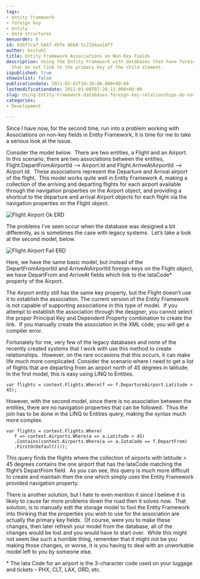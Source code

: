 ```yaml
---
tags:
- entity framework
- foreign key
- entity
- data structures
menuorder: 0
id: 02bf7ca7-b667-45fe-86b8-5c2164aa1df7
author: bsstahl
title: Entity Framework Associations on Non-Key Fields
description: Using the Entity Framework with databases that have foreign-key relationships
  that do not link to the primary key of the child element.
ispublished: true
showinlist: false
publicationdate: 2011-02-03T18:38:00.000+00:00
lastmodificationdate: 2011-03-08T07:26:12.000+00:00
slug: Using-Entity-Framework-databases-foreign-key-relationships-do-not-link-to-primary-key
categories:
- Development

---
```

Since I have now, for the second time, run into a problem working with Associations on non-key fields in Entity Framework, it is time for me to take a serious look at the issue.

Consider the model below.  There are two entities, a Flight and an Airport.  In this scenario, there are two associations between the entities, Flight.DepartFromAirportId –&gt; Airport.Id and Flight.ArriveAtAirportId –&gt; Airport.Id.  These associations represent the Departure and Arrival airport of the flight.  This model works quite well in Entity Framework 4, making a collection of the arriving and departing flights for each airport available through the navigation properties on the Airport object, and providing a shortcut to the departure and arrival Airport objects for each flight via the navigation properties on the Flight object.

![Flight Airport Ok ERD]({PathToRoot}/Images/Flight%20Airport%20Ok%20ERD.png)

The problems I’ve seen occur when the database was designed a bit differently, as is sometimes the case with legacy systems.  Let’s take a look at the second model, below.

![Flight Airport Fail ERD]({PathToRoot}/Images/Flight%20Airport%20Fail%20ERD.png)

Here, we have the same basic model, but instead of the DepartFromAirportId and ArriveAtAirportId foreign-keys on the Flight object, we have DepartFrom and ArriveAt fields which link to the IataCode\* property of the Airport.

The Airport entity still has the same key property, but the Flight doesn’t use it to establish the association. The current version of the Entity Framework is not capable of supporting associations in this type of model.  If you attempt to establish the association through the designer, you cannot select the proper Principal Key and Dependent Property combination to create the link.  If you manually create the association in the XML code, you will get a compiler error.

Fortunately for me, very few of the legacy databases and none of the recently created systems that I work with use this method to create relationships.  However, on the rare occasions that this occurs, it can make life much more complicated. Consider the scenario where I need to get a list of flights that are departing from an airport north of 45 degrees in latitude. In the first model, this is easy using LINQ to Entities.

```
var flights = context.Flights.Where(f => f.DepartureAirport.Latitude > 45);
```

However, with the second model, since there is no association between the entities, there are no navigation properties that can be followed.  Thus the join has to be done in the LINQ to Entities query, making the syntax much more complex.

```
var flights = context.Flights.Where(
   f => context.Airports.Where(a => a.Latitude > 45) 
   .Contains(context.Airports.Where(a => a.IataCode == f.DepartFrom)
   .FirstOrDefault()));
```

This query finds the flights where the collection of airports with latitude &gt; 45 degrees contains the one airport that has the IataCode matching the flight’s DepartFrom field.  As you can see, this query is much more difficult to create and maintain then the one which simply uses the Entity Framework provided navigation property.

There is another solution, but I hate to even mention it since I believe it is likely to cause far more problems down the road then it solves now.  That solution, is to manually edit the storage model to fool the Entity Framework into thinking that the properties you wish to use for the association are actually the primary key fields.  Of course, were you to make these changes, then later refresh your model from the database, all of the changes would be lost and you would have to start over.  While this might not seem like such a horrible thing, remember that it might not be you making those changes, or worse, it is you having to deal with an unworkable model left to you by someone else.

\* The Iata Code for an airport is the 3-character code used on your luggage and tickets – PHX, CLT, LAX, ORD, etc.